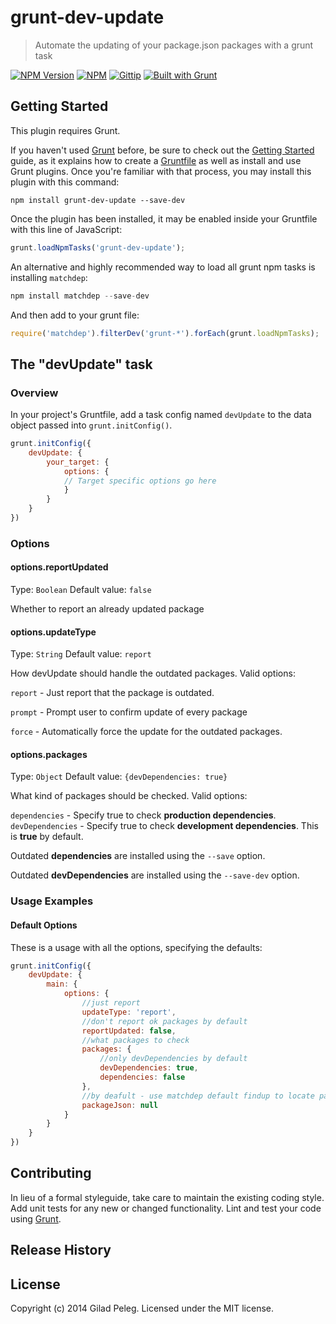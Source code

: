 # grunt-dev-update
> Automate the updating of your package.json packages with a grunt task

[![NPM Version](http://img.shields.io/npm/v/grunt-dev-update.svg)](https://npmjs.org/package/grunt-dev-update)
[![NPM](http://img.shields.io/npm/dm/grunt-dev-update.svg)](https://npmjs.org/package/grunt-dev-update)
[![Gittip](http://img.shields.io/gittip/pgilad.svg)](https://www.gittip.com/pgilad/)
[![Built with Grunt](https://cdn.gruntjs.com/builtwith.png)](http://gruntjs.com/)

## Getting Started
This plugin requires Grunt.

If you haven't used [Grunt](http://gruntjs.com/) before, be sure to check out the [Getting Started](http://gruntjs.com/getting-started) guide, as it explains how to create a [Gruntfile](http://gruntjs.com/sample-gruntfile) as well as install and use Grunt plugins. Once you're familiar with that process, you may install this plugin with this command:

```shell
npm install grunt-dev-update --save-dev
```

Once the plugin has been installed, it may be enabled inside your Gruntfile with this line of JavaScript:

```js
grunt.loadNpmTasks('grunt-dev-update');
```

An alternative and highly recommended way to load all grunt npm tasks is installing `matchdep`:
```js
npm install matchdep --save-dev
```

And then add to your grunt file:
```js
require('matchdep').filterDev('grunt-*').forEach(grunt.loadNpmTasks);
```

## The "devUpdate" task

### Overview
In your project's Gruntfile, add a task config named `devUpdate` to the data object passed into `grunt.initConfig()`.

```js
grunt.initConfig({
    devUpdate: {
        your_target: {
            options: {
            // Target specific options go here
            }
        }
    }
})
```

### Options

#### options.reportUpdated
Type: `Boolean`
Default value: `false`

Whether to report an already updated package

#### options.updateType
Type: `String`
Default value: `report`

How devUpdate should handle the outdated packages. Valid options:

`report` - Just report that the package is outdated.

`prompt` - Prompt user to confirm update of every package

`force` - Automatically force the update for the outdated packages.

#### options.packages
Type: `Object`
Default value: `{devDependencies: true}`

What kind of packages should be checked. Valid options:

`dependencies` - Specify true to check **production dependencies**.
`devDependencies` - Specify true to check **development dependencies**. This is **true** by default.

Outdated **dependencies** are installed using the `--save` option.

Outdated **devDependencies** are installed using the `--save-dev` option.

### Usage Examples

#### Default Options
These is a usage with all the options, specifying the defaults:

```js
grunt.initConfig({
    devUpdate: {
        main: {
            options: {
                //just report
                updateType: 'report',
                //don't report ok packages by default
                reportUpdated: false,
                //what packages to check
                packages: {
                    //only devDependencies by default
                    devDependencies: true,
                    dependencies: false
                },
                //by deafult - use matchdep default findup to locate package.json
                packageJson: null
            }
        }
    }
})
```

## Contributing
In lieu of a formal styleguide, take care to maintain the existing coding style. Add unit tests for any new or changed functionality. Lint and test your code using [Grunt](http://gruntjs.com/).

## Release History

## License
Copyright (c) 2014 Gilad Peleg. Licensed under the MIT license.
